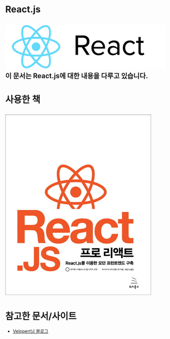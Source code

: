# React.js 

![ReactJS](./Resources/reactLogo.png)  
**이 문서는 React.js에 대한 내용을 다루고 있습니다.**
---

# 사용한 책
![프로 리액트 - React.js를 이용한 모던 프런트엔드 구축](./Resources/프로리액트.png)
---

# 참고한 문서/사이트
* [Velopert님 블로그](https://velopert.com/)
